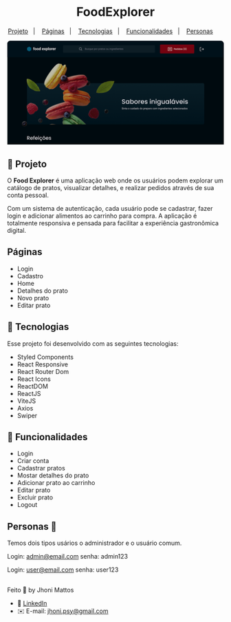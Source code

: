 <h1 align="center"> FoodExplorer </h1>

<p align="center">
  <a href="#-projeto">Projeto</a>&nbsp;&nbsp;&nbsp;|&nbsp;&nbsp;&nbsp;
  <a href="#-paginasxx\">Páginas</a>&nbsp;&nbsp;&nbsp;|&nbsp;&nbsp;&nbsp;
  <a href="#-tecnologias">Tecnologias</a>&nbsp;&nbsp;&nbsp;|&nbsp;&nbsp;&nbsp;
  <a href="#-funcionalidades">Funcionalidades</a>&nbsp;&nbsp;&nbsp;|&nbsp;&nbsp;&nbsp;
  <a href="#-personas">Personas</a>&nbsp;&nbsp;&nbsp;&nbsp;&nbsp;&nbsp;
</p>

<img src="./src/assets/capa.png" alt="foto de capa">

##  📌  Projeto

O **Food Explorer** é uma aplicação web onde os usuários podem explorar um catálogo de pratos, visualizar detalhes, e realizar pedidos através de sua conta pessoal.

Com um sistema de autenticação, cada usuário pode se cadastrar, fazer login e adicionar alimentos ao carrinho para compra. A aplicação é totalmente responsiva e pensada para facilitar a experiência gastronômica digital.

## Páginas

- Login
- Cadastro
- Home
- Detalhes do prato
- Novo prato
- Editar prato

## 🚀 Tecnologias

Esse projeto foi desenvolvido com as seguintes tecnologias:

- Styled Components
- React Responsive
- React Router Dom
- React Icons
- ReactDOM
- ReactJS
- ViteJS
- Axios
- Swiper

## 📘 Funcionalidades

- Login
- Criar conta
- Cadastrar pratos
- Mostar detalhes do prato
- Adicionar prato ao carrinho
- Editar prato
- Excluir prato
- Logout

## Personas 👤

Temos dois tipos usários o administrador e o usuário comum.

Login: admin@email.com
senha: admin123

Login: user@email.com
senha: user123

##

Feito 🤎 by Jhoni Mattos


- 🤝 [LinkedIn](https://www.linkedin.com/in/jhoni-mattos-7a13852b0/)
- ✉️ E-mail: jhoni.psy@gmail.com

